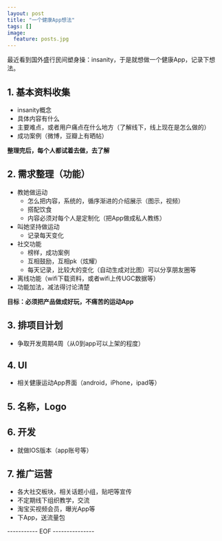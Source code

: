 ```yaml
---
layout: post
title: "一个健康App想法"
tags: []
image:
  feature: posts.jpg
---
```


最近看到国外盛行民间塑身操：insanity，于是就想做一个健康App，记录下想法。

## 1. 基本资料收集
- insanity概念
- 具体内容有什么
- 主要难点，或者用户痛点在什么地方（了解线下，线上现在是怎么做的）
- 成功案例（微博，豆瓣上有晒帖）

**整理完后，每个人都试着去做，去了解**

<!--break-->

## 2. 需求整理（功能）
- 教她做运动
	- 怎么把内容，系统的，循序渐进的介绍展示（图示，视频）
	- 搭配饮食
	- 内容必须对每个人是定制化（把App做成私人教练）
- 叫她坚持做运动
	- 记录每天变化
- 社交功能
	- 榜样，成功案例
	- 互相鼓励，互相pk（炫耀）
	- 每天记录，比较大的变化（自动生成对比图）可以分享朋友圈等
- 离线功能（wifi下载资料，或者wifi上传UGC数据等）
- 功能加法，减法得讨论清楚
	
**目标：必须把产品做成好玩，不痛苦的运动App**

## 3. 排项目计划
- 争取开发周期4周（从0到app可以上架的程度）

## 4. UI
- 相关健康运动App界面（android，iPhone，ipad等）

## 5. 名称，Logo

## 6. 开发
- 就做IOS版本（app账号等）

## 7. 推广运营
- 各大社交板块，相关话题小组，贴吧等宣传
- 不定期线下组织教学，交流
- 淘宝买视频会员，曝光App等
- 下App，送流量包

----------- EOF ---------------
